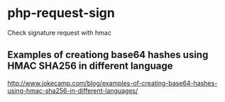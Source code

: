 # php-request-sign
Check signature request with hmac

## Examples of creationg base64 hashes using HMAC SHA256 in different language
http://www.jokecamp.com/blog/examples-of-creating-base64-hashes-using-hmac-sha256-in-different-languages/
